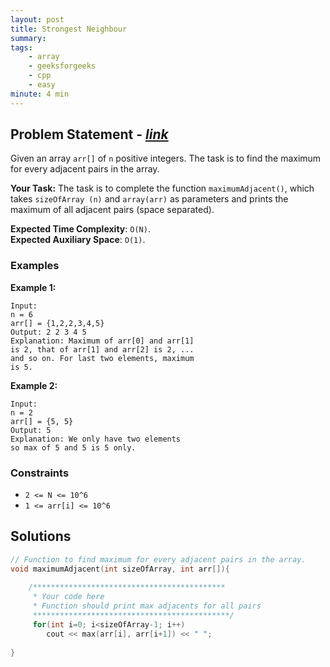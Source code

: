 ```yaml
---
layout: post
title: Strongest Neighbour 
summary:
tags:
    - array
    - geeksforgeeks
    - cpp
    - easy
minute: 4 min
---
```


## Problem Statement - [*link*](https://practice.geeksforgeeks.org/problems/max-and-second-max/1/)  

Given an array `arr[]` of `n` positive integers. The task is to find the maximum for every adjacent pairs in the array.


**Your Task:** 
The task is to complete the function `maximumAdjacent()`, which takes `sizeOfArray (n)` and `array(arr)` as parameters and prints the maximum of all adjacent pairs (space separated).

**Expected Time Complexity**: `O(N)`.     
**Expected Auxiliary Space**: `O(1)`.


### Examples

**Example 1:**   
```
Input:
n = 6
arr[] = {1,2,2,3,4,5}
Output: 2 2 3 4 5
Explanation: Maximum of arr[0] and arr[1]
is 2, that of arr[1] and arr[2] is 2, ...
and so on. For last two elements, maximum 
is 5.
```

**Example 2:**   
```
Input:
n = 2
arr[] = {5, 5}
Output: 5
Explanation: We only have two elements 
so max of 5 and 5 is 5 only.
```

### Constraints

+ `2 <= N <= 10^6`
+ `1 <= arr[i] <= 10^6`

## Solutions

```cpp
// Function to find maximum for every adjacent pairs in the array.
void maximumAdjacent(int sizeOfArray, int arr[]){
    
    /*******************************************
     * Your code here
     * Function should print max adjacents for all pairs
     ********************************************/
     for(int i=0; i<sizeOfArray-1; i++)
        cout << max(arr[i], arr[i+1]) << " ";
    
}
```

